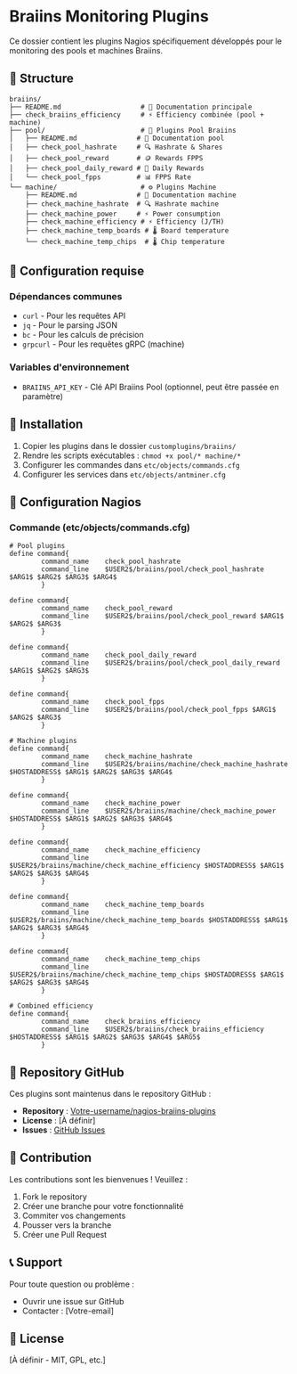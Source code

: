 # Braiins Monitoring Plugins

Ce dossier contient les plugins Nagios spécifiquement développés pour le monitoring des pools et machines Braiins.

## 📁 Structure

```
braiins/
├── README.md                    # 📄 Documentation principale
├── check_braiins_efficiency     # ⚡ Efficiency combinée (pool + machine)
├── pool/                        # 🌊 Plugins Pool Braiins
│   ├── README.md               # 📄 Documentation pool
│   ├── check_pool_hashrate     # 🔍 Hashrate & Shares
│   ├── check_pool_reward       # 🪙 Rewards FPPS
│   ├── check_pool_daily_reward # 📅 Daily Rewards
│   └── check_pool_fpps         # 📊 FPPS Rate
└── machine/                     # ⚙️ Plugins Machine
    ├── README.md               # 📄 Documentation machine
    ├── check_machine_hashrate  # 🔍 Hashrate machine
    ├── check_machine_power     # ⚡ Power consumption
    ├── check_machine_efficiency # ⚡ Efficiency (J/TH)
    ├── check_machine_temp_boards # 🌡️ Board temperature
    └── check_machine_temp_chips  # 🌡️ Chip temperature
```

## 🔧 Configuration requise

### Dépendances communes
- `curl` - Pour les requêtes API
- `jq` - Pour le parsing JSON
- `bc` - Pour les calculs de précision
- `grpcurl` - Pour les requêtes gRPC (machine)

### Variables d'environnement
- `BRAIINS_API_KEY` - Clé API Braiins Pool (optionnel, peut être passée en paramètre)

## 🚀 Installation

1. Copier les plugins dans le dossier `customplugins/braiins/`
2. Rendre les scripts exécutables : `chmod +x pool/* machine/*`
3. Configurer les commandes dans `etc/objects/commands.cfg`
4. Configurer les services dans `etc/objects/antminer.cfg`

## 📝 Configuration Nagios

### Commande (etc/objects/commands.cfg)
```nagios
# Pool plugins
define command{
        command_name    check_pool_hashrate
        command_line    $USER2$/braiins/pool/check_pool_hashrate $ARG1$ $ARG2$ $ARG3$ $ARG4$
        }

define command{
        command_name    check_pool_reward
        command_line    $USER2$/braiins/pool/check_pool_reward $ARG1$ $ARG2$ $ARG3$
        }

define command{
        command_name    check_pool_daily_reward
        command_line    $USER2$/braiins/pool/check_pool_daily_reward $ARG1$ $ARG2$ $ARG3$
        }

define command{
        command_name    check_pool_fpps
        command_line    $USER2$/braiins/pool/check_pool_fpps $ARG1$ $ARG2$ $ARG3$
        }

# Machine plugins
define command{
        command_name    check_machine_hashrate
        command_line    $USER2$/braiins/machine/check_machine_hashrate $HOSTADDRESS$ $ARG1$ $ARG2$ $ARG3$ $ARG4$
        }

define command{
        command_name    check_machine_power
        command_line    $USER2$/braiins/machine/check_machine_power $HOSTADDRESS$ $ARG1$ $ARG2$ $ARG3$ $ARG4$
        }

define command{
        command_name    check_machine_efficiency
        command_line    $USER2$/braiins/machine/check_machine_efficiency $HOSTADDRESS$ $ARG1$ $ARG2$ $ARG3$ $ARG4$
        }

define command{
        command_name    check_machine_temp_boards
        command_line    $USER2$/braiins/machine/check_machine_temp_boards $HOSTADDRESS$ $ARG1$ $ARG2$ $ARG3$ $ARG4$
        }

define command{
        command_name    check_machine_temp_chips
        command_line    $USER2$/braiins/machine/check_machine_temp_chips $HOSTADDRESS$ $ARG1$ $ARG2$ $ARG3$ $ARG4$
        }

# Combined efficiency
define command{
        command_name    check_braiins_efficiency
        command_line    $USER2$/braiins/check_braiins_efficiency $HOSTADDRESS$ $ARG1$ $ARG2$ $ARG3$ $ARG4$ $ARG5$
        }
```

## 🔗 Repository GitHub

Ces plugins sont maintenus dans le repository GitHub :
- **Repository** : [Votre-username/nagios-braiins-plugins](https://github.com/Votre-username/nagios-braiins-plugins)
- **License** : [À définir]
- **Issues** : [GitHub Issues](https://github.com/Votre-username/nagios-braiins-plugins/issues)

## 🤝 Contribution

Les contributions sont les bienvenues ! Veuillez :
1. Fork le repository
2. Créer une branche pour votre fonctionnalité
3. Commiter vos changements
4. Pousser vers la branche
5. Créer une Pull Request

## 📞 Support

Pour toute question ou problème :
- Ouvrir une issue sur GitHub
- Contacter : [Votre-email]

## 📄 License

[À définir - MIT, GPL, etc.]

